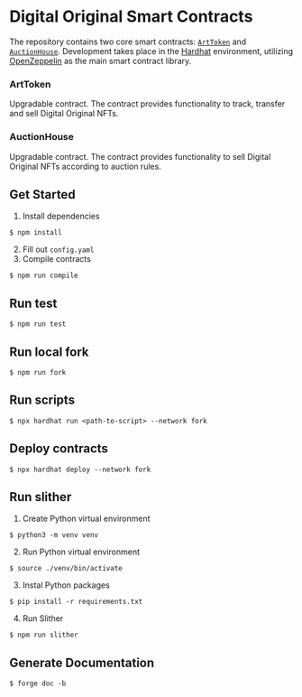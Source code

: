 # Digital Original Smart Contracts
The repository contains two core smart contracts: [`ArtToken`](https://github.com/digital-original/contracts/blob/master/contracts/art-token/ArtToken.sol) and [`AuctionHouse`](https://github.com/digital-original/contracts/blob/master/contracts/auction-house/AuctionHouse.sol). Development takes place in the [Hardhat](https://hardhat.org/) environment, utilizing [OpenZeppelin](https://www.openzeppelin.com/) as the main smart contract library.

### ArtToken
Upgradable contract. The contract provides functionality to track, transfer and sell Digital Original NFTs.

### AuctionHouse
Upgradable contract. The contract provides functionality to sell Digital Original NFTs according to auction rules.

## Get Started
1. Install dependencies
```
$ npm install
```
2. Fill out `config.yaml`
3. Compile contracts
```
$ npm run compile
```

## Run test
```
$ npm run test
```

## Run local fork
```
$ npm run fork
```

## Run scripts
```
$ npx hardhat run <path-to-script> --network fork
```

## Deploy contracts
```
$ npx hardhat deploy --network fork
```

## Run slither
1. Create Python virtual environment
```
$ python3 -m venv venv
```
2. Run Python virtual environment
```
$ source ./venv/bin/activate
```
3. Instal Python packages
```
$ pip install -r requirements.txt
```
4. Run Slither
```
$ npm run slither
```

## Generate Documentation
```
$ forge doc -b
```
